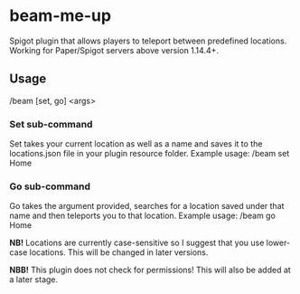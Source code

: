 # beam-me-up
Spigot plugin that allows players to teleport between predefined locations. Working for Paper/Spigot servers above version 1.14.4+.

## Usage
/beam [set, go] \<args\>

### Set sub-command
Set takes your current location as well as a name and saves it to the locations.json file in your plugin resource folder. 
Example usage: /beam set Home

### Go sub-command
Go takes the argument provided, searches for a location saved under that name and then teleports you to that location.
Example usage: /beam go Home

**NB!** Locations are currently case-sensitive so I suggest that you use lower-case locations. This will be changed in later versions.

**NBB!** This plugin does not check for permissions! This will also be added at a later stage.

